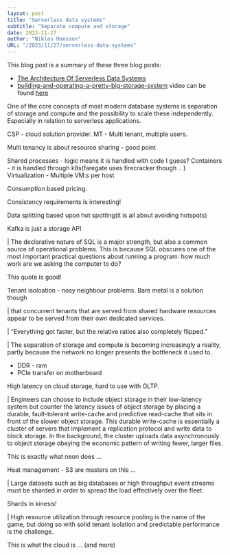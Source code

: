 ```yaml
---
layout: post
title: "Serverless data systems"
subtitle: "Separate compute and storage"
date: 2023-11-27
author: "Niklas Hansson"
URL: "/2023/11/27/serverless-data-systems"
---
```


This blog post is a summary of these three blog posts: 

- [The Architecture Of Serverless Data Systems](https://jack-vanlightly.com/blog/2023/11/14/the-architecture-of-serverless-data-systems)
- [building-and-operating-a-pretty-big-storage-system](https://www.allthingsdistributed.com/2023/07/building-and-operating-a-pretty-big-storage-system.html) video can be found [here](https://www.youtube.com/watch?v=sc3J4McebHE)

One of the core concepts of most modern database systems is separation of storage and compute and the possibility to scale these independently. Especially in relation to serverless applications. 

CSP - cloud solution provider. 
MT - Multi tenant, multiple users. 


Multi tenancy is about resource sharing - good point

Shared processes - logic means it is handled with code I guess? 
Containers - it is handled through k8s(faregate uses firecracker though .. )
Virtualization - Multiple VM:s per host


Consumption based pricing. 


Consistency requirements is interesting! 

Data splitting based upon hot spotting(it is all about avoiding hotspots)

Kafka is just a storage API

| The declarative nature of SQL is a major strength, but also a common source of operational problems. This is because SQL obscures one of the most important practical questions about running a program: how much work are we asking the computer to do?

This quote is good! 

Tenant isoloation - nosy neighbour problems. Bare metal is a solution though

|  that concurrent tenants that are served from shared hardware resources appear to be served from their own dedicated services.

| “Everything got faster, but the relative ratios also completely flipped.”


| The separation of storage and compute is becoming increasingly a reality, partly because the network no longer presents the bottleneck it used to.

- DDR - ram
- PCIe transfer on motherboard


High latency on cloud storage, hard to use with OLTP. 

| Engineers can choose to include object storage in their low-latency system but counter the latency issues of object storage by placing a durable, fault-tolerant write-cache and predictive read-cache that sits in front of the slower object storage. This durable write-cache is essentially a cluster of servers that implement a replication protocol and write data to block storage. In the background, the cluster uploads data asynchronously to object storage obeying the economic pattern of writing fewer, larger files.


This is exactly what neon does ... 



Heat management - S3 are masters on this ... 



| Large datasets such as big databases or high throughput event streams must be sharded in order to spread the load effectively over the fleet. 

Shards in kinesis!

| High resource utilization through resource pooling is the name of the game, but doing so with solid tenant isolation and predictable performance is the challenge.

This is what the cloud is ... (and more)